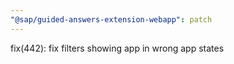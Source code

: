 ```yaml
---
"@sap/guided-answers-extension-webapp": patch
---
```


fix(442): fix filters showing app in wrong app states
